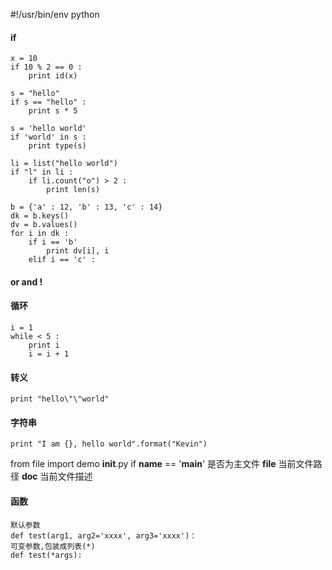 #!/usr/bin/env python

#### if

    x = 10
    if 10 % 2 == 0 :
        print id(x)

    s = "hello"
    if s == "hello" :
        print s * 5

    s = 'hello world'
    if 'world' in s :
        print type(s)

    li = list("hello world")
    if "l" in li :
        if li.count("o") > 2 :
            print len(s)

    b = {'a' : 12, 'b' : 13, 'c' : 14}
    dk = b.keys()
    dv = b.values()
    for i in dk :
        if i == 'b'
            print dv[i], i
        elif i == 'c' :

#### or and !
#### 循环

    i = 1
    while < 5 :
        print i
        i = i + 1
#### 转义
    
    print "hello\"\"world"

#### 字符串

    print "I am {}, hello world".format("Kevin")

from file import demo
__init__.py
if __name__ == '__main__' 是否为主文件
__file__                  当前文件路径
__doc__                   当前文件描述

#### 函数

    默认参数
    def test(arg1, arg2='xxxx', arg3='xxxx')：
    可变参数,包装成列表(*)
    def test(*args):
